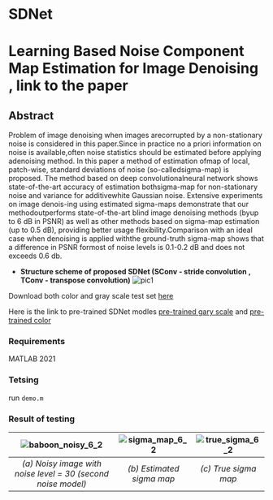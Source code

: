 # SDNet

# Learning Based Noise Component Map Estimation for Image Denoising , link to the paper

 ##  Abstract 
 Problem  of  image  denoising  when  images  arecorrupted  by  a  non-stationary  noise  is  considered  in  this  paper.Since  in  practice  no  a  priori  information  on  noise  is  available,often   noise   statistics   should   be   estimated   before   applying   adenoising   method.   In   this   paper   a   method   of   estimation   ofmap  of  local,  patch-wise,  standard  deviations  of  noise  (so-calledsigma-map) is proposed. The method based on deep convolutionalneural network shows state-of-the-art accuracy of estimation bothsigma-map  for  non-stationary  noise  and  variance  for  additivewhite  Gaussian  noise.  Extensive  experiments  on  image  denois-ing  using  estimated  sigma-maps  demonstrate  that  our  methodoutperforms  state-of-the-art  blind  image  denoising  methods  (byup to 6 dB in PSNR) as well as other methods based on sigma-map estimation (up to 0.5 dB), providing better usage flexibility.Comparison  with  an  ideal  case  when  denoising  is  applied  withthe ground-truth sigma-map shows that a difference in PSNR formost  of  noise  levels  is  0.1-0.2  dB  and  does  not  exceeds  0.6  db.
 
 + **Structure scheme of proposed SDNet (SConv - stride convolution , TConv - transpose convolution)**
![pic1](https://user-images.githubusercontent.com/31028574/132021861-0cbd4ba0-31d4-46c9-9ede-79c67e496010.PNG)
                                 
Download both color and gray scale test set [here](https://drive.google.com/file/d/1n1fjtjQd7tvuDO7M4hSaaf6d7W2xpHSR/view?usp=sharing)

Here is the link to pre-trained SDNet modles [pre-trained gary scale](https://drive.google.com/file/d/1BUkK6Ul1supB_mcjfxeUVxWtZ6VBdjLk/view?usp=sharing) and [pre-trained color](https://drive.google.com/file/d/1na7CvWsk5CrmSHWbG3HQTJEcRplaOFgQ/view?usp=sharing)

### Requirements ###
MATLAB 2021

### Tetsing ###
run ``` demo.m ```

### Result of testing ###

|![baboon_noisy_6_2](https://user-images.githubusercontent.com/31028574/132094411-fdd4e76a-9b11-4821-b7a8-f340b4ecc266.png) | ![sigma_map_6_2](https://user-images.githubusercontent.com/31028574/132094440-2c123b46-c18c-4c3f-8b8d-71d1bcbd3972.png) |![true_sigma_6_2](https://user-images.githubusercontent.com/31028574/132094966-a9f01d95-790e-42fd-9df3-37eb9eab8f2a.png)|
|:---:|:---:|:---:|
|<i>(a) Noisy image with noise level = 30 (second noise model) </i>|<i>(b) Estimated sigma map </i>|<i>(c) True sigma map </i>|




